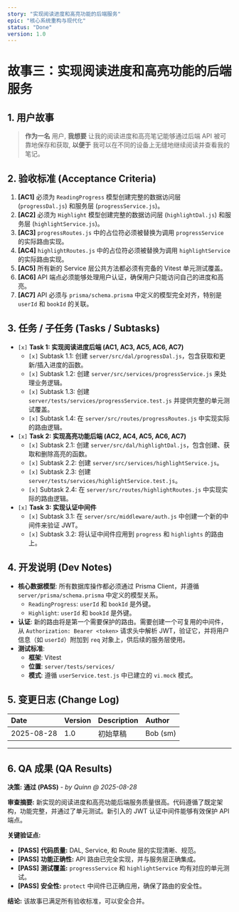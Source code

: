 ```yaml
---
story: "实现阅读进度和高亮功能的后端服务"
epic: "核心系统重构与现代化"
status: "Done"
version: 1.0
---
```


# 故事三：实现阅读进度和高亮功能的后端服务

## 1. 用户故事

> **作为一名** 用户,
> **我想要** 让我的阅读进度和高亮笔记能够通过后端 API 被可靠地保存和获取,
> **以便于** 我可以在不同的设备上无缝地继续阅读并查看我的笔记。

## 2. 验收标准 (Acceptance Criteria)

1.  **[AC1]** 必须为 `ReadingProgress` 模型创建完整的数据访问层 (`progressDal.js`) 和服务层 (`progressService.js`)。
2.  **[AC2]** 必须为 `Highlight` 模型创建完整的数据访问层 (`highlightDal.js`) 和服务层 (`highlightService.js`)。
3.  **[AC3]** `progressRoutes.js` 中的占位符必须被替换为调用 `progressService` 的实际路由实现。
4.  **[AC4]** `highlightRoutes.js` 中的占位符必须被替换为调用 `highlightService` 的实际路由实现。
5.  **[AC5]** 所有新的 Service 层公共方法都必须有完备的 Vitest 单元测试覆盖。
6.  **[AC6]** API 端点必须能够处理用户认证，确保用户只能访问自己的进度和高亮。
7.  **[AC7]** API 必须与 `prisma/schema.prisma` 中定义的模型完全对齐，特别是 `userId` 和 `bookId` 的关联。

## 3. 任务 / 子任务 (Tasks / Subtasks)

- `[x]` **Task 1: 实现阅读进度后端 (AC1, AC3, AC5, AC6, AC7)**
    - `[x]` Subtask 1.1: 创建 `server/src/dal/progressDal.js`，包含获取和更新/插入进度的函数。
    - `[x]` Subtask 1.2: 创建 `server/src/services/progressService.js` 来处理业务逻辑。
    - `[x]` Subtask 1.3: 创建 `server/tests/services/progressService.test.js` 并提供完整的单元测试覆盖。
    - `[x]` Subtask 1.4: 在 `server/src/routes/progressRoutes.js` 中实现实际的路由逻辑。
- `[x]` **Task 2: 实现高亮功能后端 (AC2, AC4, AC5, AC6, AC7)**
    - `[x]` Subtask 2.1: 创建 `server/src/dal/highlightDal.js`，包含创建、获取和删除高亮的函数。
    - `[x]` Subtask 2.2: 创建 `server/src/services/highlightService.js`。
    - `[x]` Subtask 2.3: 创建 `server/tests/services/highlightService.test.js`。
    - `[x]` Subtask 2.4: 在 `server/src/routes/highlightRoutes.js` 中实现实际的路由逻辑。
- `[x]` **Task 3: 实现认证中间件**
    - `[x]` Subtask 3.1: 在 `server/src/middleware/auth.js` 中创建一个新的中间件来验证 JWT。
    - `[x]` Subtask 3.2: 将认证中间件应用到 `progress` 和 `highlights` 的路由上。

## 4. 开发说明 (Dev Notes)

*   **核心数据模型**: 所有数据库操作都必须通过 Prisma Client，并遵循 `server/prisma/schema.prisma` 中定义的模型关系。
    *   `ReadingProgress`: `userId` 和 `bookId` 是外键。
    *   `Highlight`: `userId` 和 `bookId` 是外键。
*   **认证**: 新的路由将是第一个需要保护的路由。需要创建一个可复用的中间件，从 `Authorization: Bearer <token>` 请求头中解析 JWT，验证它，并将用户信息（如 `userId`）附加到 `req` 对象上，供后续的服务层使用。
*   **测试标准**:
    *   **框架**: Vitest
    *   **位置**: `server/tests/services/`
    *   **模式**: 遵循 `userService.test.js` 中已建立的 `vi.mock` 模式。

## 5. 变更日志 (Change Log)

| Date | Version | Description | Author |
| :--- | :--- | :--- | :--- |
| 2025-08-28 | 1.0 | 初始草稿 | Bob (sm) |

---

## 6. QA 成果 (QA Results)

**决策:** **通过 (PASS)** - *by Quinn @ 2025-08-28*

**审查摘要:**
新实现的阅读进度和高亮功能后端服务质量很高。代码遵循了既定架构，功能完整，并通过了单元测试。新引入的 JWT 认证中间件能够有效保护 API 端点。

**关键验证点:**
- **[PASS]** **代码质量:** DAL, Service, 和 Route 层的实现清晰、规范。
- **[PASS]** **功能正确性:** API 路由已完全实现，并与服务层正确集成。
- **[PASS]** **测试覆盖:** `progressService` 和 `highlightService` 均有对应的单元测试。
- **[PASS]** **安全性:** `protect` 中间件已正确应用，确保了路由的安全性。

**结论:** 该故事已满足所有验收标准，可以安全合并。

